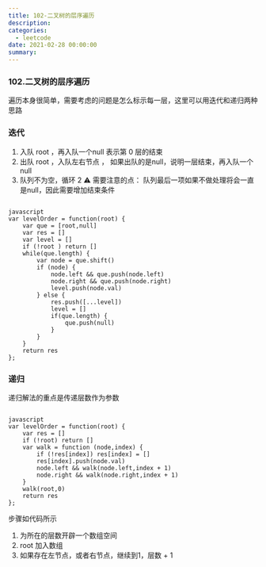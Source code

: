 ```yaml
---
title: 102-二叉树的层序遍历
description: 
categories:
  - leetcode
date: 2021-02-28 00:00:00
summary: 
---
```


### 102.二叉树的层序遍历

遍历本身很简单，需要考虑的问题是怎么标示每一层，这里可以用迭代和递归两种思路

### 迭代

1. 入队 root ，再入队一个null 表示第 0 层的结束
1. 出队 root ，入队左右节点 ， 如果出队的是null，说明一层结束，再入队一个 null
1. 队列不为空，循环 2
⚠️ 需要注意的点： 队列最后一项如果不做处理将会一直是null，因此需要增加结束条件

```

javascript
var levelOrder = function(root) {
    var que = [root,null]
    var res = []
    var level = []
    if (!root ) return []
    while(que.length) {
        var node = que.shift()
        if (node) {
            node.left && que.push(node.left)
            node.right && que.push(node.right)
            level.push(node.val)
        } else {
            res.push([...level])
            level = []
            if(que.length) {
                que.push(null)
            }
        }
    }
    return res
};
```

### 递归

递归解法的重点是传递层数作为参数

```

javascript
var levelOrder = function(root) {
    var res = []
    if (!root) return []
    var walk = function (node,index) {
        if (!res[index]) res[index] = []
        res[index].push(node.val)
        node.left && walk(node.left,index + 1)
        node.right && walk(node.right,index + 1)
    }
    walk(root,0)
    return res
};
```

步骤如代码所示

1. 为所在的层数开辟一个数组空间
1. root 加入数组
1. 如果存在左节点，或者右节点，继续到1，层数 + 1
